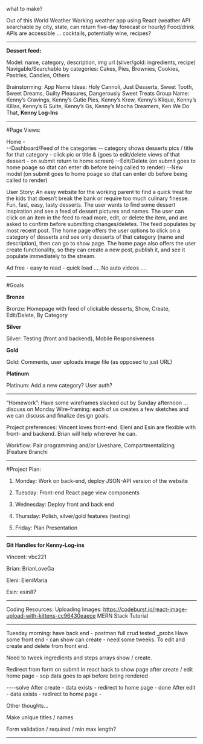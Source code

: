 what to make?


Out of this World Weather 
Working weather app using React (weather API searchable by city, state, can return five-day forecast or hourly) 
Food/drink APIs are accessible … cocktails, potentially wine, recipes? 

*****

__Dessert feed:__

Model: name, category, description, img url (silver/gold: ingredients, recipe)
Navigable/Searchable by categories: Cakes, Pies, Brownies, Cookies, Pastries, Candies, Others

Brainstorming: 
App Name Ideas: Holy Cannoli, Just Desserts, Sweet Tooth, Sweet Dreams, Guilty Pleasures, Dangerously Sweet Treats
Group Name: Kenny’s Cravings, Kenny’s Cutie Pies, Kenny’s Krew, Kenny’s Klique, Kenny’s Killas, Kenny’s G Suite, Kenny’s Gs,  Kenny’s Mocha Dreamers, Ken We Do That, __Kenny Log-Ins__

***** 
#Page Views: 

Home -  
--Dashboard/Feed of the categories
-- category shows desserts pics / title for that category - click pic or title & (goes to edit/delete views of that dessert - on submit return to home screen)
--Edit/Delete (on submit goes to home poage so dtat can enter db before being called to render)
--New model (on submit goes to home poage so dtat can enter db before being called to render)

User Story: 
An easy website for the working parent to find a quick treat for the kids that doesn’t break the bank or require too much culinary finesse. Fun, fast, easy, tasty desserts. 
The user wants to find some dessert inspiration and see a feed of dessert pictures and names. The user can click on an item in the feed to read more, edit, or delete the item, and are asked to confirm before submitting changes/deletes.
The feed populates by most recent post. 
The home page offers the user options to click on a category of desserts and see only desserts of that category (name and description), then can go to show page.
The home page also offers the user create functionality, so they can create a new post, publish it, and see it populate immediately to the stream. 

Ad free - easy to read - quick load …. No auto videos …. 

******


#Goals

__Bronze__

Bronze: Homepage with feed of clickable desserts, Show, Create, Edit/Delete, By Category

__Silver__

Silver: Testing (front and backend), Mobile Responsiveness

__Gold__

Gold: Comments, user uploads image file (as opposed to just URL)

__Platinum__

Platinum: Add a new category? User auth?


******

“Homework”: Have some wireframes slacked out by Sunday afternoon … discuss on Monday
Wire-framing: each of us creates a few sketches and we can discuss and finalize design goals. 

Project preferences: Vincent loves front-end. Eleni and Esin are flexible with front- and backend. Brian will help wherever he can.

Workflow: Pair programming and/or Liveshare, Compartmentalizing (Feature Branchi

*****

#Project Plan: 

1. Monday: Work on back-end, deploy JSON-API version of the website

2. Tuesday: Front-end React page view components

3. Wednesday: Deploy front and back end

4. Thursday: Polish, silver/gold features (testing)

5. Friday: Plan Presentation 

******

__Git Handles for Kenny-Log-ins__

Vincent: vbc221

Brian: BrianLoveGa

Eleni: EleniMaria

Esin: esin87

*****

Coding Resources: 
Uploading Images: https://codeburst.io/react-image-upload-with-kittens-cc96430eaece
MERN Stack Tutorial


*****

Tuesday morning: have back end - postman full crud tested
_probs
Have some front end - can show can create - need some tweeks. To edit and create and delete from front end.

Need to tweek ingredients and steps arrays show / create.

Redirect from form on submit in react back to show page after create / edit home page - sop data goes to api before being rendered

----solve
After create - data exists - redirect to home page - done
After edit - data exists - redirect to home page -



Other thoughts…

Make unique titles / names

Form validation / required / min max length? 


*****
